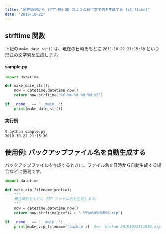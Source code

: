```yaml
---
title: "現在時刻から YYYY-MM-DD のような日付文字列を生成する (strftime)"
date: "2019-10-22"
---
```


strftime 関数
----

下記の `make_date_str()` は、現在の日時をもとに `2019-10-22 21:15:30` という形式の文字列を生成します。

#### sample.py

```python
import datetime

def make_date_str():
    now = datetime.datetime.now()
    return now.strftime('%Y-%m-%d %H:%M:%S')

if __name__ == '__main__':
    print(make_date_str())
```

#### 実行例

```
$ python sample.py
2019-10-22 21:15:30
```


使用例: バックアップファイル名を自動生成する
----

バックアップファイルを作成するときに、ファイル名を日時から自動生成する場合などに便利です。

```python
import datetime

def make_zip_filename(prefix):
    """
    現在時刻をもとに ZIP ファイル名を生成します。
    """
    now = datetime.datetime.now()
    return now.strftime(prefix + '-%Y%m%d%H%M%S.zip')

if __name__ == '__main__':
    print(make_zip_filename('backup'))  #=> 'backup-20191022211530.zip'
```

